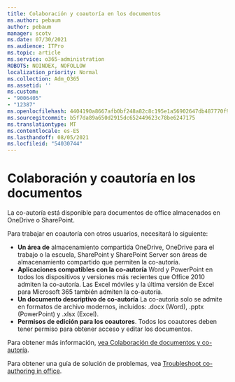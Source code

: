 ```yaml
---
title: Colaboración y coautoría en los documentos
ms.author: pebaum
author: pebaum
manager: scotv
ms.date: 07/30/2021
ms.audience: ITPro
ms.topic: article
ms.service: o365-administration
ROBOTS: NOINDEX, NOFOLLOW
localization_priority: Normal
ms.collection: Adm_O365
ms.assetid: ''
ms.custom:
- "9006405"
- "12387"
ms.openlocfilehash: 4404190a8667afb0bf248a82c8c195e1a56902647db487770f93888445182b2d
ms.sourcegitcommit: b5f7da89a650d2915dc652449623c78be6247175
ms.translationtype: MT
ms.contentlocale: es-ES
ms.lasthandoff: 08/05/2021
ms.locfileid: "54030744"
---
```

# <a name="document-collaboration-and-co-authoring"></a>Colaboración y coautoría en los documentos

La co-autoría está disponible para documentos de office almacenados en OneDrive o SharePoint. 

Para trabajar en coautoría con otros usuarios, necesitará lo siguiente:    

- **Un área de** almacenamiento compartida OneDrive, OneDrive para el trabajo o la escuela, SharePoint y SharePoint Server son áreas de almacenamiento compartido que permiten la co-autoría.
- **Aplicaciones compatibles con la co-autoría** Word y PowerPoint en todos los dispositivos y versiones más recientes que Office 2010 admiten la co-autoría. Las Excel móviles y la última versión de Excel para Microsoft 365 también admiten la co-autoría.
- **Un documento descriptivo de co-autoría** La co-autoría solo se admite en formatos de archivo modernos, incluidos: .docx (Word), .pptx (PowerPoint) y .xlsx (Excel).
- **Permisos de edición para los coautores**. Todos los coautores deben tener permiso para obtener acceso y editar los documentos.

Para obtener más información, [vea Colaboración de documentos y co-autoría](https://support.microsoft.com/office/document-collaboration-and-co-authoring-ee1509b4-1f6e-401e-b04a-782d26f564a4).

Para obtener una guía de solución de problemas, vea [Troubleshoot co-authoring in office](https://support.microsoft.com/office/troubleshoot-co-authoring-in-office-bd481512-3f3a-4b6d-b7eb-ebf9d3626ae7).

